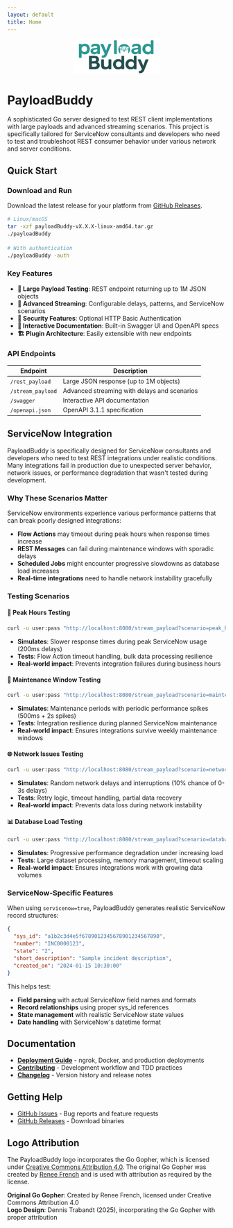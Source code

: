 ```yaml
---
layout: default
title: Home
---
```


<div align="center">
  <img src="assets/images/logo.svg" alt="PayloadBuddy Logo" width="200"/>
</div>

# PayloadBuddy

A sophisticated Go server designed to test REST client implementations with large payloads and advanced streaming scenarios. This project is specifically tailored for ServiceNow consultants and developers who need to test and troubleshoot REST consumer behavior under various network and server conditions.

## Quick Start

### Download and Run
Download the latest release for your platform from [GitHub Releases](https://github.com/dtrabandt/payloadBuddy/releases).

```bash
# Linux/macOS
tar -xzf payloadBuddy-vX.X.X-linux-amd64.tar.gz
./payloadBuddy

# With authentication
./payloadBuddy -auth
```

### Key Features

- **🚀 Large Payload Testing**: REST endpoint returning up to 1M JSON objects
- **📡 Advanced Streaming**: Configurable delays, patterns, and ServiceNow scenarios  
- **🔐 Security Features**: Optional HTTP Basic Authentication
- **📖 Interactive Documentation**: Built-in Swagger UI and OpenAPI specs
- **🏗️ Plugin Architecture**: Easily extensible with new endpoints

### API Endpoints

| Endpoint | Description |
|----------|-------------|
| `/rest_payload` | Large JSON response (up to 1M objects) |
| `/stream_payload` | Advanced streaming with delays and scenarios |
| `/swagger` | Interactive API documentation |
| `/openapi.json` | OpenAPI 3.1.1 specification |

## ServiceNow Integration

PayloadBuddy is specifically designed for ServiceNow consultants and developers who need to test REST integrations under realistic conditions. Many integrations fail in production due to unexpected server behavior, network issues, or performance degradation that wasn't tested during development.

### Why These Scenarios Matter

ServiceNow environments experience various performance patterns that can break poorly designed integrations:

- **Flow Actions** may timeout during peak hours when response times increase
- **REST Messages** can fail during maintenance windows with sporadic delays  
- **Scheduled Jobs** might encounter progressive slowdowns as database load increases
- **Real-time integrations** need to handle network instability gracefully

### Testing Scenarios

#### 🚀 **Peak Hours Testing**
```bash
curl -u user:pass "http://localhost:8080/stream_payload?scenario=peak_hours&servicenow=true"
```
- **Simulates**: Slower response times during peak ServiceNow usage (200ms delays)
- **Tests**: Flow Action timeout handling, bulk data processing resilience
- **Real-world impact**: Prevents integration failures during business hours

#### 🔧 **Maintenance Window Testing**  
```bash
curl -u user:pass "http://localhost:8080/stream_payload?scenario=maintenance&count=2000"
```
- **Simulates**: Maintenance periods with periodic performance spikes (500ms + 2s spikes)
- **Tests**: Integration resilience during planned ServiceNow maintenance
- **Real-world impact**: Ensures integrations survive weekly maintenance windows

#### 🌐 **Network Issues Testing**
```bash  
curl -u user:pass "http://localhost:8080/stream_payload?scenario=network_issues&count=1000"
```
- **Simulates**: Random network delays and interruptions (10% chance of 0-3s delays)
- **Tests**: Retry logic, timeout handling, partial data recovery
- **Real-world impact**: Prevents data loss during network instability

#### 📊 **Database Load Testing**
```bash
curl -u user:pass "http://localhost:8080/stream_payload?scenario=database_load&count=5000"
```
- **Simulates**: Progressive performance degradation under increasing load
- **Tests**: Large dataset processing, memory management, timeout scaling
- **Real-world impact**: Ensures integrations work with growing data volumes

### ServiceNow-Specific Features

When using `servicenow=true`, PayloadBuddy generates realistic ServiceNow record structures:

```json
{
  "sys_id": "a1b2c3d4e5f6789012345678901234567890",
  "number": "INC0000123",
  "state": "2",
  "short_description": "Sample incident description",
  "created_on": "2024-01-15 10:30:00"
}
```

This helps test:
- **Field parsing** with actual ServiceNow field names and formats
- **Record relationships** using proper sys_id references  
- **State management** with realistic ServiceNow state values
- **Date handling** with ServiceNow's datetime format

## Documentation

- **[Deployment Guide](deployment)** - ngrok, Docker, and production deployments
- **[Contributing](contributing)** - Development workflow and TDD practices  
- **[Changelog](changelog)** - Version history and release notes

## Getting Help

- [GitHub Issues](https://github.com/dtrabandt/payloadBuddy/issues) - Bug reports and feature requests
- [GitHub Releases](https://github.com/dtrabandt/payloadBuddy/releases) - Download binaries

## Logo Attribution

The PayloadBuddy logo incorporates the Go Gopher, which is licensed under [Creative Commons Attribution 4.0](https://creativecommons.org/licenses/by/4.0/). The original Go Gopher was created by [Renee French](https://reneefrench.blogspot.com/) and is used with attribution as required by the license.

**Original Go Gopher**: Created by Renee French, licensed under Creative Commons Attribution 4.0  
**Logo Design**: Dennis Trabandt (2025), incorporating the Go Gopher with proper attribution